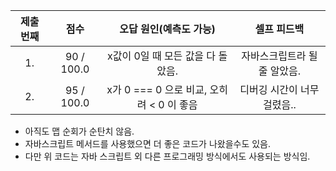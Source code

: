 | 제출 번째 |    점수    |          오답 원인(예측도 가능)           |         셀프 피드백          |
| :-------: | :--------: | :---------------------------------------: | :--------------------------: |
|    1.     | 90 / 100.0 |     x값이 0일 때 모든 값을 다 돌았음.     | 자바스크립트라 될 줄 알았음. |
|    2.     | 95 / 100.0 | x가 0 === 0 으로 비교, 오히려 < 0 이 좋음 | 디버깅 시간이 너무 걸렸음..  |

- 아직도 맵 순회가 순탄치 않음.
- 자바스크립트 메서드를 사용했으면 더 좋은 코드가 나왔을수도 있음.
- 다만 위 코드는 자바 스크립트 외 다른 프로그래밍 방식에서도 사용되는 방식임.
